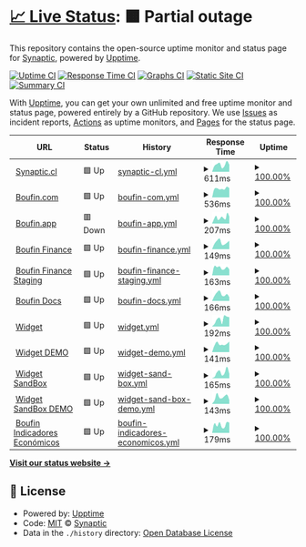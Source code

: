 # [📈 Live Status](https://status.boufin.com): <!--live status--> **🟧 Partial outage**

This repository contains the open-source uptime monitor and status page for [Synaptic](https://www.synaptic.cl), powered by [Upptime](https://github.com/upptime/upptime).

[![Uptime CI](https://github.com/synaptic-cl/BOUFIN-uptime/workflows/Uptime%20CI/badge.svg)](https://github.com/synaptic-cl/BOUFIN-uptime/actions?query=workflow%3A%22Uptime+CI%22)
[![Response Time CI](https://github.com/synaptic-cl/BOUFIN-uptime/workflows/Response%20Time%20CI/badge.svg)](https://github.com/synaptic-cl/BOUFIN-uptime/actions?query=workflow%3A%22Response+Time+CI%22)
[![Graphs CI](https://github.com/synaptic-cl/BOUFIN-uptime/workflows/Graphs%20CI/badge.svg)](https://github.com/synaptic-cl/BOUFIN-uptime/actions?query=workflow%3A%22Graphs+CI%22)
[![Static Site CI](https://github.com/synaptic-cl/BOUFIN-uptime/workflows/Static%20Site%20CI/badge.svg)](https://github.com/synaptic-cl/BOUFIN-uptime/actions?query=workflow%3A%22Static+Site+CI%22)
[![Summary CI](https://github.com/synaptic-cl/BOUFIN-uptime/workflows/Summary%20CI/badge.svg)](https://github.com/synaptic-cl/BOUFIN-uptime/actions?query=workflow%3A%22Summary+CI%22)

With [Upptime](https://upptime.js.org), you can get your own unlimited and free uptime monitor and status page, powered entirely by a GitHub repository. We use [Issues](https://github.com/synaptic-cl/BOUFIN-uptime/issues) as incident reports, [Actions](https://github.com/synaptic-cl/BOUFIN-uptime/actions) as uptime monitors, and [Pages](https://status.boufin.com) for the status page.

<!--start: status pages-->
<!-- This summary is generated by Upptime (https://github.com/upptime/upptime) -->
<!-- Do not edit this manually, your changes will be overwritten -->
<!-- prettier-ignore -->
| URL | Status | History | Response Time | Uptime |
| --- | ------ | ------- | ------------- | ------ |
| <img alt="" src="https://icons.duckduckgo.com/ip3/synaptic.cl.ico" height="13"> [Synaptic.cl](https://synaptic.cl/) | 🟩 Up | [synaptic-cl.yml](https://github.com/synaptic-cl/BOUFIN-uptime/commits/HEAD/history/synaptic-cl.yml) | <details><summary><img alt="Response time graph" src="./graphs/synaptic-cl/response-time-week.png" height="20"> 611ms</summary><br><a href="https://status.boufin.com/history/synaptic-cl"><img alt="Response time 470" src="https://img.shields.io/endpoint?url=https%3A%2F%2Fraw.githubusercontent.com%2Fsynaptic-cl%2FBOUFIN-uptime%2FHEAD%2Fapi%2Fsynaptic-cl%2Fresponse-time.json"></a><br><a href="https://status.boufin.com/history/synaptic-cl"><img alt="24-hour response time 602" src="https://img.shields.io/endpoint?url=https%3A%2F%2Fraw.githubusercontent.com%2Fsynaptic-cl%2FBOUFIN-uptime%2FHEAD%2Fapi%2Fsynaptic-cl%2Fresponse-time-day.json"></a><br><a href="https://status.boufin.com/history/synaptic-cl"><img alt="7-day response time 611" src="https://img.shields.io/endpoint?url=https%3A%2F%2Fraw.githubusercontent.com%2Fsynaptic-cl%2FBOUFIN-uptime%2FHEAD%2Fapi%2Fsynaptic-cl%2Fresponse-time-week.json"></a><br><a href="https://status.boufin.com/history/synaptic-cl"><img alt="30-day response time 509" src="https://img.shields.io/endpoint?url=https%3A%2F%2Fraw.githubusercontent.com%2Fsynaptic-cl%2FBOUFIN-uptime%2FHEAD%2Fapi%2Fsynaptic-cl%2Fresponse-time-month.json"></a><br><a href="https://status.boufin.com/history/synaptic-cl"><img alt="1-year response time 485" src="https://img.shields.io/endpoint?url=https%3A%2F%2Fraw.githubusercontent.com%2Fsynaptic-cl%2FBOUFIN-uptime%2FHEAD%2Fapi%2Fsynaptic-cl%2Fresponse-time-year.json"></a></details> | <details><summary><a href="https://status.boufin.com/history/synaptic-cl">100.00%</a></summary><a href="https://status.boufin.com/history/synaptic-cl"><img alt="All-time uptime 100.00%" src="https://img.shields.io/endpoint?url=https%3A%2F%2Fraw.githubusercontent.com%2Fsynaptic-cl%2FBOUFIN-uptime%2FHEAD%2Fapi%2Fsynaptic-cl%2Fuptime.json"></a><br><a href="https://status.boufin.com/history/synaptic-cl"><img alt="24-hour uptime 100.00%" src="https://img.shields.io/endpoint?url=https%3A%2F%2Fraw.githubusercontent.com%2Fsynaptic-cl%2FBOUFIN-uptime%2FHEAD%2Fapi%2Fsynaptic-cl%2Fuptime-day.json"></a><br><a href="https://status.boufin.com/history/synaptic-cl"><img alt="7-day uptime 100.00%" src="https://img.shields.io/endpoint?url=https%3A%2F%2Fraw.githubusercontent.com%2Fsynaptic-cl%2FBOUFIN-uptime%2FHEAD%2Fapi%2Fsynaptic-cl%2Fuptime-week.json"></a><br><a href="https://status.boufin.com/history/synaptic-cl"><img alt="30-day uptime 100.00%" src="https://img.shields.io/endpoint?url=https%3A%2F%2Fraw.githubusercontent.com%2Fsynaptic-cl%2FBOUFIN-uptime%2FHEAD%2Fapi%2Fsynaptic-cl%2Fuptime-month.json"></a><br><a href="https://status.boufin.com/history/synaptic-cl"><img alt="1-year uptime 100.00%" src="https://img.shields.io/endpoint?url=https%3A%2F%2Fraw.githubusercontent.com%2Fsynaptic-cl%2FBOUFIN-uptime%2FHEAD%2Fapi%2Fsynaptic-cl%2Fuptime-year.json"></a></details>
| <img alt="" src="https://icons.duckduckgo.com/ip3/boufin.com.ico" height="13"> [Boufin.com](https://boufin.com/) | 🟩 Up | [boufin-com.yml](https://github.com/synaptic-cl/BOUFIN-uptime/commits/HEAD/history/boufin-com.yml) | <details><summary><img alt="Response time graph" src="./graphs/boufin-com/response-time-week.png" height="20"> 536ms</summary><br><a href="https://status.boufin.com/history/boufin-com"><img alt="Response time 416" src="https://img.shields.io/endpoint?url=https%3A%2F%2Fraw.githubusercontent.com%2Fsynaptic-cl%2FBOUFIN-uptime%2FHEAD%2Fapi%2Fboufin-com%2Fresponse-time.json"></a><br><a href="https://status.boufin.com/history/boufin-com"><img alt="24-hour response time 564" src="https://img.shields.io/endpoint?url=https%3A%2F%2Fraw.githubusercontent.com%2Fsynaptic-cl%2FBOUFIN-uptime%2FHEAD%2Fapi%2Fboufin-com%2Fresponse-time-day.json"></a><br><a href="https://status.boufin.com/history/boufin-com"><img alt="7-day response time 536" src="https://img.shields.io/endpoint?url=https%3A%2F%2Fraw.githubusercontent.com%2Fsynaptic-cl%2FBOUFIN-uptime%2FHEAD%2Fapi%2Fboufin-com%2Fresponse-time-week.json"></a><br><a href="https://status.boufin.com/history/boufin-com"><img alt="30-day response time 459" src="https://img.shields.io/endpoint?url=https%3A%2F%2Fraw.githubusercontent.com%2Fsynaptic-cl%2FBOUFIN-uptime%2FHEAD%2Fapi%2Fboufin-com%2Fresponse-time-month.json"></a><br><a href="https://status.boufin.com/history/boufin-com"><img alt="1-year response time 427" src="https://img.shields.io/endpoint?url=https%3A%2F%2Fraw.githubusercontent.com%2Fsynaptic-cl%2FBOUFIN-uptime%2FHEAD%2Fapi%2Fboufin-com%2Fresponse-time-year.json"></a></details> | <details><summary><a href="https://status.boufin.com/history/boufin-com">100.00%</a></summary><a href="https://status.boufin.com/history/boufin-com"><img alt="All-time uptime 100.00%" src="https://img.shields.io/endpoint?url=https%3A%2F%2Fraw.githubusercontent.com%2Fsynaptic-cl%2FBOUFIN-uptime%2FHEAD%2Fapi%2Fboufin-com%2Fuptime.json"></a><br><a href="https://status.boufin.com/history/boufin-com"><img alt="24-hour uptime 100.00%" src="https://img.shields.io/endpoint?url=https%3A%2F%2Fraw.githubusercontent.com%2Fsynaptic-cl%2FBOUFIN-uptime%2FHEAD%2Fapi%2Fboufin-com%2Fuptime-day.json"></a><br><a href="https://status.boufin.com/history/boufin-com"><img alt="7-day uptime 100.00%" src="https://img.shields.io/endpoint?url=https%3A%2F%2Fraw.githubusercontent.com%2Fsynaptic-cl%2FBOUFIN-uptime%2FHEAD%2Fapi%2Fboufin-com%2Fuptime-week.json"></a><br><a href="https://status.boufin.com/history/boufin-com"><img alt="30-day uptime 99.95%" src="https://img.shields.io/endpoint?url=https%3A%2F%2Fraw.githubusercontent.com%2Fsynaptic-cl%2FBOUFIN-uptime%2FHEAD%2Fapi%2Fboufin-com%2Fuptime-month.json"></a><br><a href="https://status.boufin.com/history/boufin-com"><img alt="1-year uptime 100.00%" src="https://img.shields.io/endpoint?url=https%3A%2F%2Fraw.githubusercontent.com%2Fsynaptic-cl%2FBOUFIN-uptime%2FHEAD%2Fapi%2Fboufin-com%2Fuptime-year.json"></a></details>
| <img alt="" src="https://icons.duckduckgo.com/ip3/boufin.app.ico" height="13"> [Boufin.app](https://boufin.app/) | 🟥 Down | [boufin-app.yml](https://github.com/synaptic-cl/BOUFIN-uptime/commits/HEAD/history/boufin-app.yml) | <details><summary><img alt="Response time graph" src="./graphs/boufin-app/response-time-week.png" height="20"> 207ms</summary><br><a href="https://status.boufin.com/history/boufin-app"><img alt="Response time 208" src="https://img.shields.io/endpoint?url=https%3A%2F%2Fraw.githubusercontent.com%2Fsynaptic-cl%2FBOUFIN-uptime%2FHEAD%2Fapi%2Fboufin-app%2Fresponse-time.json"></a><br><a href="https://status.boufin.com/history/boufin-app"><img alt="24-hour response time 236" src="https://img.shields.io/endpoint?url=https%3A%2F%2Fraw.githubusercontent.com%2Fsynaptic-cl%2FBOUFIN-uptime%2FHEAD%2Fapi%2Fboufin-app%2Fresponse-time-day.json"></a><br><a href="https://status.boufin.com/history/boufin-app"><img alt="7-day response time 207" src="https://img.shields.io/endpoint?url=https%3A%2F%2Fraw.githubusercontent.com%2Fsynaptic-cl%2FBOUFIN-uptime%2FHEAD%2Fapi%2Fboufin-app%2Fresponse-time-week.json"></a><br><a href="https://status.boufin.com/history/boufin-app"><img alt="30-day response time 195" src="https://img.shields.io/endpoint?url=https%3A%2F%2Fraw.githubusercontent.com%2Fsynaptic-cl%2FBOUFIN-uptime%2FHEAD%2Fapi%2Fboufin-app%2Fresponse-time-month.json"></a><br><a href="https://status.boufin.com/history/boufin-app"><img alt="1-year response time 208" src="https://img.shields.io/endpoint?url=https%3A%2F%2Fraw.githubusercontent.com%2Fsynaptic-cl%2FBOUFIN-uptime%2FHEAD%2Fapi%2Fboufin-app%2Fresponse-time-year.json"></a></details> | <details><summary><a href="https://status.boufin.com/history/boufin-app">100.00%</a></summary><a href="https://status.boufin.com/history/boufin-app"><img alt="All-time uptime 99.96%" src="https://img.shields.io/endpoint?url=https%3A%2F%2Fraw.githubusercontent.com%2Fsynaptic-cl%2FBOUFIN-uptime%2FHEAD%2Fapi%2Fboufin-app%2Fuptime.json"></a><br><a href="https://status.boufin.com/history/boufin-app"><img alt="24-hour uptime 99.99%" src="https://img.shields.io/endpoint?url=https%3A%2F%2Fraw.githubusercontent.com%2Fsynaptic-cl%2FBOUFIN-uptime%2FHEAD%2Fapi%2Fboufin-app%2Fuptime-day.json"></a><br><a href="https://status.boufin.com/history/boufin-app"><img alt="7-day uptime 100.00%" src="https://img.shields.io/endpoint?url=https%3A%2F%2Fraw.githubusercontent.com%2Fsynaptic-cl%2FBOUFIN-uptime%2FHEAD%2Fapi%2Fboufin-app%2Fuptime-week.json"></a><br><a href="https://status.boufin.com/history/boufin-app"><img alt="30-day uptime 99.95%" src="https://img.shields.io/endpoint?url=https%3A%2F%2Fraw.githubusercontent.com%2Fsynaptic-cl%2FBOUFIN-uptime%2FHEAD%2Fapi%2Fboufin-app%2Fuptime-month.json"></a><br><a href="https://status.boufin.com/history/boufin-app"><img alt="1-year uptime 99.96%" src="https://img.shields.io/endpoint?url=https%3A%2F%2Fraw.githubusercontent.com%2Fsynaptic-cl%2FBOUFIN-uptime%2FHEAD%2Fapi%2Fboufin-app%2Fuptime-year.json"></a></details>
| <img alt="" src="https://icons.duckduckgo.com/ip3/api.boufin.app.ico" height="13"> [Boufin Finance](https://api.boufin.app) | 🟩 Up | [boufin-finance.yml](https://github.com/synaptic-cl/BOUFIN-uptime/commits/HEAD/history/boufin-finance.yml) | <details><summary><img alt="Response time graph" src="./graphs/boufin-finance/response-time-week.png" height="20"> 149ms</summary><br><a href="https://status.boufin.com/history/boufin-finance"><img alt="Response time 168" src="https://img.shields.io/endpoint?url=https%3A%2F%2Fraw.githubusercontent.com%2Fsynaptic-cl%2FBOUFIN-uptime%2FHEAD%2Fapi%2Fboufin-finance%2Fresponse-time.json"></a><br><a href="https://status.boufin.com/history/boufin-finance"><img alt="24-hour response time 180" src="https://img.shields.io/endpoint?url=https%3A%2F%2Fraw.githubusercontent.com%2Fsynaptic-cl%2FBOUFIN-uptime%2FHEAD%2Fapi%2Fboufin-finance%2Fresponse-time-day.json"></a><br><a href="https://status.boufin.com/history/boufin-finance"><img alt="7-day response time 149" src="https://img.shields.io/endpoint?url=https%3A%2F%2Fraw.githubusercontent.com%2Fsynaptic-cl%2FBOUFIN-uptime%2FHEAD%2Fapi%2Fboufin-finance%2Fresponse-time-week.json"></a><br><a href="https://status.boufin.com/history/boufin-finance"><img alt="30-day response time 158" src="https://img.shields.io/endpoint?url=https%3A%2F%2Fraw.githubusercontent.com%2Fsynaptic-cl%2FBOUFIN-uptime%2FHEAD%2Fapi%2Fboufin-finance%2Fresponse-time-month.json"></a><br><a href="https://status.boufin.com/history/boufin-finance"><img alt="1-year response time 168" src="https://img.shields.io/endpoint?url=https%3A%2F%2Fraw.githubusercontent.com%2Fsynaptic-cl%2FBOUFIN-uptime%2FHEAD%2Fapi%2Fboufin-finance%2Fresponse-time-year.json"></a></details> | <details><summary><a href="https://status.boufin.com/history/boufin-finance">100.00%</a></summary><a href="https://status.boufin.com/history/boufin-finance"><img alt="All-time uptime 99.96%" src="https://img.shields.io/endpoint?url=https%3A%2F%2Fraw.githubusercontent.com%2Fsynaptic-cl%2FBOUFIN-uptime%2FHEAD%2Fapi%2Fboufin-finance%2Fuptime.json"></a><br><a href="https://status.boufin.com/history/boufin-finance"><img alt="24-hour uptime 100.00%" src="https://img.shields.io/endpoint?url=https%3A%2F%2Fraw.githubusercontent.com%2Fsynaptic-cl%2FBOUFIN-uptime%2FHEAD%2Fapi%2Fboufin-finance%2Fuptime-day.json"></a><br><a href="https://status.boufin.com/history/boufin-finance"><img alt="7-day uptime 100.00%" src="https://img.shields.io/endpoint?url=https%3A%2F%2Fraw.githubusercontent.com%2Fsynaptic-cl%2FBOUFIN-uptime%2FHEAD%2Fapi%2Fboufin-finance%2Fuptime-week.json"></a><br><a href="https://status.boufin.com/history/boufin-finance"><img alt="30-day uptime 100.00%" src="https://img.shields.io/endpoint?url=https%3A%2F%2Fraw.githubusercontent.com%2Fsynaptic-cl%2FBOUFIN-uptime%2FHEAD%2Fapi%2Fboufin-finance%2Fuptime-month.json"></a><br><a href="https://status.boufin.com/history/boufin-finance"><img alt="1-year uptime 99.96%" src="https://img.shields.io/endpoint?url=https%3A%2F%2Fraw.githubusercontent.com%2Fsynaptic-cl%2FBOUFIN-uptime%2FHEAD%2Fapi%2Fboufin-finance%2Fuptime-year.json"></a></details>
| <img alt="" src="https://icons.duckduckgo.com/ip3/api-staging.boufin.app.ico" height="13"> [Boufin Finance Staging](https://api-staging.boufin.app) | 🟩 Up | [boufin-finance-staging.yml](https://github.com/synaptic-cl/BOUFIN-uptime/commits/HEAD/history/boufin-finance-staging.yml) | <details><summary><img alt="Response time graph" src="./graphs/boufin-finance-staging/response-time-week.png" height="20"> 163ms</summary><br><a href="https://status.boufin.com/history/boufin-finance-staging"><img alt="Response time 349" src="https://img.shields.io/endpoint?url=https%3A%2F%2Fraw.githubusercontent.com%2Fsynaptic-cl%2FBOUFIN-uptime%2FHEAD%2Fapi%2Fboufin-finance-staging%2Fresponse-time.json"></a><br><a href="https://status.boufin.com/history/boufin-finance-staging"><img alt="24-hour response time 128" src="https://img.shields.io/endpoint?url=https%3A%2F%2Fraw.githubusercontent.com%2Fsynaptic-cl%2FBOUFIN-uptime%2FHEAD%2Fapi%2Fboufin-finance-staging%2Fresponse-time-day.json"></a><br><a href="https://status.boufin.com/history/boufin-finance-staging"><img alt="7-day response time 163" src="https://img.shields.io/endpoint?url=https%3A%2F%2Fraw.githubusercontent.com%2Fsynaptic-cl%2FBOUFIN-uptime%2FHEAD%2Fapi%2Fboufin-finance-staging%2Fresponse-time-week.json"></a><br><a href="https://status.boufin.com/history/boufin-finance-staging"><img alt="30-day response time 157" src="https://img.shields.io/endpoint?url=https%3A%2F%2Fraw.githubusercontent.com%2Fsynaptic-cl%2FBOUFIN-uptime%2FHEAD%2Fapi%2Fboufin-finance-staging%2Fresponse-time-month.json"></a><br><a href="https://status.boufin.com/history/boufin-finance-staging"><img alt="1-year response time 349" src="https://img.shields.io/endpoint?url=https%3A%2F%2Fraw.githubusercontent.com%2Fsynaptic-cl%2FBOUFIN-uptime%2FHEAD%2Fapi%2Fboufin-finance-staging%2Fresponse-time-year.json"></a></details> | <details><summary><a href="https://status.boufin.com/history/boufin-finance-staging">100.00%</a></summary><a href="https://status.boufin.com/history/boufin-finance-staging"><img alt="All-time uptime 99.95%" src="https://img.shields.io/endpoint?url=https%3A%2F%2Fraw.githubusercontent.com%2Fsynaptic-cl%2FBOUFIN-uptime%2FHEAD%2Fapi%2Fboufin-finance-staging%2Fuptime.json"></a><br><a href="https://status.boufin.com/history/boufin-finance-staging"><img alt="24-hour uptime 100.00%" src="https://img.shields.io/endpoint?url=https%3A%2F%2Fraw.githubusercontent.com%2Fsynaptic-cl%2FBOUFIN-uptime%2FHEAD%2Fapi%2Fboufin-finance-staging%2Fuptime-day.json"></a><br><a href="https://status.boufin.com/history/boufin-finance-staging"><img alt="7-day uptime 100.00%" src="https://img.shields.io/endpoint?url=https%3A%2F%2Fraw.githubusercontent.com%2Fsynaptic-cl%2FBOUFIN-uptime%2FHEAD%2Fapi%2Fboufin-finance-staging%2Fuptime-week.json"></a><br><a href="https://status.boufin.com/history/boufin-finance-staging"><img alt="30-day uptime 100.00%" src="https://img.shields.io/endpoint?url=https%3A%2F%2Fraw.githubusercontent.com%2Fsynaptic-cl%2FBOUFIN-uptime%2FHEAD%2Fapi%2Fboufin-finance-staging%2Fuptime-month.json"></a><br><a href="https://status.boufin.com/history/boufin-finance-staging"><img alt="1-year uptime 99.95%" src="https://img.shields.io/endpoint?url=https%3A%2F%2Fraw.githubusercontent.com%2Fsynaptic-cl%2FBOUFIN-uptime%2FHEAD%2Fapi%2Fboufin-finance-staging%2Fuptime-year.json"></a></details>
| <img alt="" src="https://icons.duckduckgo.com/ip3/doc.boufin.com.ico" height="13"> [Boufin Docs](https://doc.boufin.com/) | 🟩 Up | [boufin-docs.yml](https://github.com/synaptic-cl/BOUFIN-uptime/commits/HEAD/history/boufin-docs.yml) | <details><summary><img alt="Response time graph" src="./graphs/boufin-docs/response-time-week.png" height="20"> 166ms</summary><br><a href="https://status.boufin.com/history/boufin-docs"><img alt="Response time 149" src="https://img.shields.io/endpoint?url=https%3A%2F%2Fraw.githubusercontent.com%2Fsynaptic-cl%2FBOUFIN-uptime%2FHEAD%2Fapi%2Fboufin-docs%2Fresponse-time.json"></a><br><a href="https://status.boufin.com/history/boufin-docs"><img alt="24-hour response time 95" src="https://img.shields.io/endpoint?url=https%3A%2F%2Fraw.githubusercontent.com%2Fsynaptic-cl%2FBOUFIN-uptime%2FHEAD%2Fapi%2Fboufin-docs%2Fresponse-time-day.json"></a><br><a href="https://status.boufin.com/history/boufin-docs"><img alt="7-day response time 166" src="https://img.shields.io/endpoint?url=https%3A%2F%2Fraw.githubusercontent.com%2Fsynaptic-cl%2FBOUFIN-uptime%2FHEAD%2Fapi%2Fboufin-docs%2Fresponse-time-week.json"></a><br><a href="https://status.boufin.com/history/boufin-docs"><img alt="30-day response time 159" src="https://img.shields.io/endpoint?url=https%3A%2F%2Fraw.githubusercontent.com%2Fsynaptic-cl%2FBOUFIN-uptime%2FHEAD%2Fapi%2Fboufin-docs%2Fresponse-time-month.json"></a><br><a href="https://status.boufin.com/history/boufin-docs"><img alt="1-year response time 146" src="https://img.shields.io/endpoint?url=https%3A%2F%2Fraw.githubusercontent.com%2Fsynaptic-cl%2FBOUFIN-uptime%2FHEAD%2Fapi%2Fboufin-docs%2Fresponse-time-year.json"></a></details> | <details><summary><a href="https://status.boufin.com/history/boufin-docs">100.00%</a></summary><a href="https://status.boufin.com/history/boufin-docs"><img alt="All-time uptime 100.00%" src="https://img.shields.io/endpoint?url=https%3A%2F%2Fraw.githubusercontent.com%2Fsynaptic-cl%2FBOUFIN-uptime%2FHEAD%2Fapi%2Fboufin-docs%2Fuptime.json"></a><br><a href="https://status.boufin.com/history/boufin-docs"><img alt="24-hour uptime 100.00%" src="https://img.shields.io/endpoint?url=https%3A%2F%2Fraw.githubusercontent.com%2Fsynaptic-cl%2FBOUFIN-uptime%2FHEAD%2Fapi%2Fboufin-docs%2Fuptime-day.json"></a><br><a href="https://status.boufin.com/history/boufin-docs"><img alt="7-day uptime 100.00%" src="https://img.shields.io/endpoint?url=https%3A%2F%2Fraw.githubusercontent.com%2Fsynaptic-cl%2FBOUFIN-uptime%2FHEAD%2Fapi%2Fboufin-docs%2Fuptime-week.json"></a><br><a href="https://status.boufin.com/history/boufin-docs"><img alt="30-day uptime 100.00%" src="https://img.shields.io/endpoint?url=https%3A%2F%2Fraw.githubusercontent.com%2Fsynaptic-cl%2FBOUFIN-uptime%2FHEAD%2Fapi%2Fboufin-docs%2Fuptime-month.json"></a><br><a href="https://status.boufin.com/history/boufin-docs"><img alt="1-year uptime 100.00%" src="https://img.shields.io/endpoint?url=https%3A%2F%2Fraw.githubusercontent.com%2Fsynaptic-cl%2FBOUFIN-uptime%2FHEAD%2Fapi%2Fboufin-docs%2Fuptime-year.json"></a></details>
| <img alt="" src="https://icons.duckduckgo.com/ip3/widget.boufin.com.ico" height="13"> [Widget](https://widget.boufin.com/) | 🟩 Up | [widget.yml](https://github.com/synaptic-cl/BOUFIN-uptime/commits/HEAD/history/widget.yml) | <details><summary><img alt="Response time graph" src="./graphs/widget/response-time-week.png" height="20"> 192ms</summary><br><a href="https://status.boufin.com/history/widget"><img alt="Response time 176" src="https://img.shields.io/endpoint?url=https%3A%2F%2Fraw.githubusercontent.com%2Fsynaptic-cl%2FBOUFIN-uptime%2FHEAD%2Fapi%2Fwidget%2Fresponse-time.json"></a><br><a href="https://status.boufin.com/history/widget"><img alt="24-hour response time 242" src="https://img.shields.io/endpoint?url=https%3A%2F%2Fraw.githubusercontent.com%2Fsynaptic-cl%2FBOUFIN-uptime%2FHEAD%2Fapi%2Fwidget%2Fresponse-time-day.json"></a><br><a href="https://status.boufin.com/history/widget"><img alt="7-day response time 192" src="https://img.shields.io/endpoint?url=https%3A%2F%2Fraw.githubusercontent.com%2Fsynaptic-cl%2FBOUFIN-uptime%2FHEAD%2Fapi%2Fwidget%2Fresponse-time-week.json"></a><br><a href="https://status.boufin.com/history/widget"><img alt="30-day response time 170" src="https://img.shields.io/endpoint?url=https%3A%2F%2Fraw.githubusercontent.com%2Fsynaptic-cl%2FBOUFIN-uptime%2FHEAD%2Fapi%2Fwidget%2Fresponse-time-month.json"></a><br><a href="https://status.boufin.com/history/widget"><img alt="1-year response time 155" src="https://img.shields.io/endpoint?url=https%3A%2F%2Fraw.githubusercontent.com%2Fsynaptic-cl%2FBOUFIN-uptime%2FHEAD%2Fapi%2Fwidget%2Fresponse-time-year.json"></a></details> | <details><summary><a href="https://status.boufin.com/history/widget">100.00%</a></summary><a href="https://status.boufin.com/history/widget"><img alt="All-time uptime 100.00%" src="https://img.shields.io/endpoint?url=https%3A%2F%2Fraw.githubusercontent.com%2Fsynaptic-cl%2FBOUFIN-uptime%2FHEAD%2Fapi%2Fwidget%2Fuptime.json"></a><br><a href="https://status.boufin.com/history/widget"><img alt="24-hour uptime 100.00%" src="https://img.shields.io/endpoint?url=https%3A%2F%2Fraw.githubusercontent.com%2Fsynaptic-cl%2FBOUFIN-uptime%2FHEAD%2Fapi%2Fwidget%2Fuptime-day.json"></a><br><a href="https://status.boufin.com/history/widget"><img alt="7-day uptime 100.00%" src="https://img.shields.io/endpoint?url=https%3A%2F%2Fraw.githubusercontent.com%2Fsynaptic-cl%2FBOUFIN-uptime%2FHEAD%2Fapi%2Fwidget%2Fuptime-week.json"></a><br><a href="https://status.boufin.com/history/widget"><img alt="30-day uptime 100.00%" src="https://img.shields.io/endpoint?url=https%3A%2F%2Fraw.githubusercontent.com%2Fsynaptic-cl%2FBOUFIN-uptime%2FHEAD%2Fapi%2Fwidget%2Fuptime-month.json"></a><br><a href="https://status.boufin.com/history/widget"><img alt="1-year uptime 100.00%" src="https://img.shields.io/endpoint?url=https%3A%2F%2Fraw.githubusercontent.com%2Fsynaptic-cl%2FBOUFIN-uptime%2FHEAD%2Fapi%2Fwidget%2Fuptime-year.json"></a></details>
| <img alt="" src="https://icons.duckduckgo.com/ip3/demo-widget.boufin.com.ico" height="13"> [Widget DEMO](https://demo-widget.boufin.com/) | 🟩 Up | [widget-demo.yml](https://github.com/synaptic-cl/BOUFIN-uptime/commits/HEAD/history/widget-demo.yml) | <details><summary><img alt="Response time graph" src="./graphs/widget-demo/response-time-week.png" height="20"> 141ms</summary><br><a href="https://status.boufin.com/history/widget-demo"><img alt="Response time 479" src="https://img.shields.io/endpoint?url=https%3A%2F%2Fraw.githubusercontent.com%2Fsynaptic-cl%2FBOUFIN-uptime%2FHEAD%2Fapi%2Fwidget-demo%2Fresponse-time.json"></a><br><a href="https://status.boufin.com/history/widget-demo"><img alt="24-hour response time 182" src="https://img.shields.io/endpoint?url=https%3A%2F%2Fraw.githubusercontent.com%2Fsynaptic-cl%2FBOUFIN-uptime%2FHEAD%2Fapi%2Fwidget-demo%2Fresponse-time-day.json"></a><br><a href="https://status.boufin.com/history/widget-demo"><img alt="7-day response time 141" src="https://img.shields.io/endpoint?url=https%3A%2F%2Fraw.githubusercontent.com%2Fsynaptic-cl%2FBOUFIN-uptime%2FHEAD%2Fapi%2Fwidget-demo%2Fresponse-time-week.json"></a><br><a href="https://status.boufin.com/history/widget-demo"><img alt="30-day response time 148" src="https://img.shields.io/endpoint?url=https%3A%2F%2Fraw.githubusercontent.com%2Fsynaptic-cl%2FBOUFIN-uptime%2FHEAD%2Fapi%2Fwidget-demo%2Fresponse-time-month.json"></a><br><a href="https://status.boufin.com/history/widget-demo"><img alt="1-year response time 397" src="https://img.shields.io/endpoint?url=https%3A%2F%2Fraw.githubusercontent.com%2Fsynaptic-cl%2FBOUFIN-uptime%2FHEAD%2Fapi%2Fwidget-demo%2Fresponse-time-year.json"></a></details> | <details><summary><a href="https://status.boufin.com/history/widget-demo">100.00%</a></summary><a href="https://status.boufin.com/history/widget-demo"><img alt="All-time uptime 100.00%" src="https://img.shields.io/endpoint?url=https%3A%2F%2Fraw.githubusercontent.com%2Fsynaptic-cl%2FBOUFIN-uptime%2FHEAD%2Fapi%2Fwidget-demo%2Fuptime.json"></a><br><a href="https://status.boufin.com/history/widget-demo"><img alt="24-hour uptime 100.00%" src="https://img.shields.io/endpoint?url=https%3A%2F%2Fraw.githubusercontent.com%2Fsynaptic-cl%2FBOUFIN-uptime%2FHEAD%2Fapi%2Fwidget-demo%2Fuptime-day.json"></a><br><a href="https://status.boufin.com/history/widget-demo"><img alt="7-day uptime 100.00%" src="https://img.shields.io/endpoint?url=https%3A%2F%2Fraw.githubusercontent.com%2Fsynaptic-cl%2FBOUFIN-uptime%2FHEAD%2Fapi%2Fwidget-demo%2Fuptime-week.json"></a><br><a href="https://status.boufin.com/history/widget-demo"><img alt="30-day uptime 100.00%" src="https://img.shields.io/endpoint?url=https%3A%2F%2Fraw.githubusercontent.com%2Fsynaptic-cl%2FBOUFIN-uptime%2FHEAD%2Fapi%2Fwidget-demo%2Fuptime-month.json"></a><br><a href="https://status.boufin.com/history/widget-demo"><img alt="1-year uptime 100.00%" src="https://img.shields.io/endpoint?url=https%3A%2F%2Fraw.githubusercontent.com%2Fsynaptic-cl%2FBOUFIN-uptime%2FHEAD%2Fapi%2Fwidget-demo%2Fuptime-year.json"></a></details>
| <img alt="" src="https://icons.duckduckgo.com/ip3/widget-sandbox.boufin.com.ico" height="13"> [Widget SandBox](https://widget-sandbox.boufin.com/) | 🟩 Up | [widget-sand-box.yml](https://github.com/synaptic-cl/BOUFIN-uptime/commits/HEAD/history/widget-sand-box.yml) | <details><summary><img alt="Response time graph" src="./graphs/widget-sand-box/response-time-week.png" height="20"> 165ms</summary><br><a href="https://status.boufin.com/history/widget-sand-box"><img alt="Response time 178" src="https://img.shields.io/endpoint?url=https%3A%2F%2Fraw.githubusercontent.com%2Fsynaptic-cl%2FBOUFIN-uptime%2FHEAD%2Fapi%2Fwidget-sand-box%2Fresponse-time.json"></a><br><a href="https://status.boufin.com/history/widget-sand-box"><img alt="24-hour response time 129" src="https://img.shields.io/endpoint?url=https%3A%2F%2Fraw.githubusercontent.com%2Fsynaptic-cl%2FBOUFIN-uptime%2FHEAD%2Fapi%2Fwidget-sand-box%2Fresponse-time-day.json"></a><br><a href="https://status.boufin.com/history/widget-sand-box"><img alt="7-day response time 165" src="https://img.shields.io/endpoint?url=https%3A%2F%2Fraw.githubusercontent.com%2Fsynaptic-cl%2FBOUFIN-uptime%2FHEAD%2Fapi%2Fwidget-sand-box%2Fresponse-time-week.json"></a><br><a href="https://status.boufin.com/history/widget-sand-box"><img alt="30-day response time 151" src="https://img.shields.io/endpoint?url=https%3A%2F%2Fraw.githubusercontent.com%2Fsynaptic-cl%2FBOUFIN-uptime%2FHEAD%2Fapi%2Fwidget-sand-box%2Fresponse-time-month.json"></a><br><a href="https://status.boufin.com/history/widget-sand-box"><img alt="1-year response time 148" src="https://img.shields.io/endpoint?url=https%3A%2F%2Fraw.githubusercontent.com%2Fsynaptic-cl%2FBOUFIN-uptime%2FHEAD%2Fapi%2Fwidget-sand-box%2Fresponse-time-year.json"></a></details> | <details><summary><a href="https://status.boufin.com/history/widget-sand-box">100.00%</a></summary><a href="https://status.boufin.com/history/widget-sand-box"><img alt="All-time uptime 100.00%" src="https://img.shields.io/endpoint?url=https%3A%2F%2Fraw.githubusercontent.com%2Fsynaptic-cl%2FBOUFIN-uptime%2FHEAD%2Fapi%2Fwidget-sand-box%2Fuptime.json"></a><br><a href="https://status.boufin.com/history/widget-sand-box"><img alt="24-hour uptime 100.00%" src="https://img.shields.io/endpoint?url=https%3A%2F%2Fraw.githubusercontent.com%2Fsynaptic-cl%2FBOUFIN-uptime%2FHEAD%2Fapi%2Fwidget-sand-box%2Fuptime-day.json"></a><br><a href="https://status.boufin.com/history/widget-sand-box"><img alt="7-day uptime 100.00%" src="https://img.shields.io/endpoint?url=https%3A%2F%2Fraw.githubusercontent.com%2Fsynaptic-cl%2FBOUFIN-uptime%2FHEAD%2Fapi%2Fwidget-sand-box%2Fuptime-week.json"></a><br><a href="https://status.boufin.com/history/widget-sand-box"><img alt="30-day uptime 100.00%" src="https://img.shields.io/endpoint?url=https%3A%2F%2Fraw.githubusercontent.com%2Fsynaptic-cl%2FBOUFIN-uptime%2FHEAD%2Fapi%2Fwidget-sand-box%2Fuptime-month.json"></a><br><a href="https://status.boufin.com/history/widget-sand-box"><img alt="1-year uptime 100.00%" src="https://img.shields.io/endpoint?url=https%3A%2F%2Fraw.githubusercontent.com%2Fsynaptic-cl%2FBOUFIN-uptime%2FHEAD%2Fapi%2Fwidget-sand-box%2Fuptime-year.json"></a></details>
| <img alt="" src="https://icons.duckduckgo.com/ip3/demo-widget-sandbox.boufin.com.ico" height="13"> [Widget SandBox DEMO](https://demo-widget-sandbox.boufin.com/) | 🟩 Up | [widget-sand-box-demo.yml](https://github.com/synaptic-cl/BOUFIN-uptime/commits/HEAD/history/widget-sand-box-demo.yml) | <details><summary><img alt="Response time graph" src="./graphs/widget-sand-box-demo/response-time-week.png" height="20"> 143ms</summary><br><a href="https://status.boufin.com/history/widget-sand-box-demo"><img alt="Response time 377" src="https://img.shields.io/endpoint?url=https%3A%2F%2Fraw.githubusercontent.com%2Fsynaptic-cl%2FBOUFIN-uptime%2FHEAD%2Fapi%2Fwidget-sand-box-demo%2Fresponse-time.json"></a><br><a href="https://status.boufin.com/history/widget-sand-box-demo"><img alt="24-hour response time 80" src="https://img.shields.io/endpoint?url=https%3A%2F%2Fraw.githubusercontent.com%2Fsynaptic-cl%2FBOUFIN-uptime%2FHEAD%2Fapi%2Fwidget-sand-box-demo%2Fresponse-time-day.json"></a><br><a href="https://status.boufin.com/history/widget-sand-box-demo"><img alt="7-day response time 143" src="https://img.shields.io/endpoint?url=https%3A%2F%2Fraw.githubusercontent.com%2Fsynaptic-cl%2FBOUFIN-uptime%2FHEAD%2Fapi%2Fwidget-sand-box-demo%2Fresponse-time-week.json"></a><br><a href="https://status.boufin.com/history/widget-sand-box-demo"><img alt="30-day response time 150" src="https://img.shields.io/endpoint?url=https%3A%2F%2Fraw.githubusercontent.com%2Fsynaptic-cl%2FBOUFIN-uptime%2FHEAD%2Fapi%2Fwidget-sand-box-demo%2Fresponse-time-month.json"></a><br><a href="https://status.boufin.com/history/widget-sand-box-demo"><img alt="1-year response time 308" src="https://img.shields.io/endpoint?url=https%3A%2F%2Fraw.githubusercontent.com%2Fsynaptic-cl%2FBOUFIN-uptime%2FHEAD%2Fapi%2Fwidget-sand-box-demo%2Fresponse-time-year.json"></a></details> | <details><summary><a href="https://status.boufin.com/history/widget-sand-box-demo">100.00%</a></summary><a href="https://status.boufin.com/history/widget-sand-box-demo"><img alt="All-time uptime 100.00%" src="https://img.shields.io/endpoint?url=https%3A%2F%2Fraw.githubusercontent.com%2Fsynaptic-cl%2FBOUFIN-uptime%2FHEAD%2Fapi%2Fwidget-sand-box-demo%2Fuptime.json"></a><br><a href="https://status.boufin.com/history/widget-sand-box-demo"><img alt="24-hour uptime 100.00%" src="https://img.shields.io/endpoint?url=https%3A%2F%2Fraw.githubusercontent.com%2Fsynaptic-cl%2FBOUFIN-uptime%2FHEAD%2Fapi%2Fwidget-sand-box-demo%2Fuptime-day.json"></a><br><a href="https://status.boufin.com/history/widget-sand-box-demo"><img alt="7-day uptime 100.00%" src="https://img.shields.io/endpoint?url=https%3A%2F%2Fraw.githubusercontent.com%2Fsynaptic-cl%2FBOUFIN-uptime%2FHEAD%2Fapi%2Fwidget-sand-box-demo%2Fuptime-week.json"></a><br><a href="https://status.boufin.com/history/widget-sand-box-demo"><img alt="30-day uptime 100.00%" src="https://img.shields.io/endpoint?url=https%3A%2F%2Fraw.githubusercontent.com%2Fsynaptic-cl%2FBOUFIN-uptime%2FHEAD%2Fapi%2Fwidget-sand-box-demo%2Fuptime-month.json"></a><br><a href="https://status.boufin.com/history/widget-sand-box-demo"><img alt="1-year uptime 100.00%" src="https://img.shields.io/endpoint?url=https%3A%2F%2Fraw.githubusercontent.com%2Fsynaptic-cl%2FBOUFIN-uptime%2FHEAD%2Fapi%2Fwidget-sand-box-demo%2Fuptime-year.json"></a></details>
| <img alt="" src="https://icons.duckduckgo.com/ip3/finance.boufin.app.ico" height="13"> [Boufin Indicadores Económicos](https://finance.boufin.app/api/v1/indicators.json) | 🟩 Up | [boufin-indicadores-economicos.yml](https://github.com/synaptic-cl/BOUFIN-uptime/commits/HEAD/history/boufin-indicadores-economicos.yml) | <details><summary><img alt="Response time graph" src="./graphs/boufin-indicadores-economicos/response-time-week.png" height="20"> 179ms</summary><br><a href="https://status.boufin.com/history/boufin-indicadores-economicos"><img alt="Response time 200" src="https://img.shields.io/endpoint?url=https%3A%2F%2Fraw.githubusercontent.com%2Fsynaptic-cl%2FBOUFIN-uptime%2FHEAD%2Fapi%2Fboufin-indicadores-economicos%2Fresponse-time.json"></a><br><a href="https://status.boufin.com/history/boufin-indicadores-economicos"><img alt="24-hour response time 224" src="https://img.shields.io/endpoint?url=https%3A%2F%2Fraw.githubusercontent.com%2Fsynaptic-cl%2FBOUFIN-uptime%2FHEAD%2Fapi%2Fboufin-indicadores-economicos%2Fresponse-time-day.json"></a><br><a href="https://status.boufin.com/history/boufin-indicadores-economicos"><img alt="7-day response time 179" src="https://img.shields.io/endpoint?url=https%3A%2F%2Fraw.githubusercontent.com%2Fsynaptic-cl%2FBOUFIN-uptime%2FHEAD%2Fapi%2Fboufin-indicadores-economicos%2Fresponse-time-week.json"></a><br><a href="https://status.boufin.com/history/boufin-indicadores-economicos"><img alt="30-day response time 170" src="https://img.shields.io/endpoint?url=https%3A%2F%2Fraw.githubusercontent.com%2Fsynaptic-cl%2FBOUFIN-uptime%2FHEAD%2Fapi%2Fboufin-indicadores-economicos%2Fresponse-time-month.json"></a><br><a href="https://status.boufin.com/history/boufin-indicadores-economicos"><img alt="1-year response time 200" src="https://img.shields.io/endpoint?url=https%3A%2F%2Fraw.githubusercontent.com%2Fsynaptic-cl%2FBOUFIN-uptime%2FHEAD%2Fapi%2Fboufin-indicadores-economicos%2Fresponse-time-year.json"></a></details> | <details><summary><a href="https://status.boufin.com/history/boufin-indicadores-economicos">100.00%</a></summary><a href="https://status.boufin.com/history/boufin-indicadores-economicos"><img alt="All-time uptime 99.99%" src="https://img.shields.io/endpoint?url=https%3A%2F%2Fraw.githubusercontent.com%2Fsynaptic-cl%2FBOUFIN-uptime%2FHEAD%2Fapi%2Fboufin-indicadores-economicos%2Fuptime.json"></a><br><a href="https://status.boufin.com/history/boufin-indicadores-economicos"><img alt="24-hour uptime 100.00%" src="https://img.shields.io/endpoint?url=https%3A%2F%2Fraw.githubusercontent.com%2Fsynaptic-cl%2FBOUFIN-uptime%2FHEAD%2Fapi%2Fboufin-indicadores-economicos%2Fuptime-day.json"></a><br><a href="https://status.boufin.com/history/boufin-indicadores-economicos"><img alt="7-day uptime 100.00%" src="https://img.shields.io/endpoint?url=https%3A%2F%2Fraw.githubusercontent.com%2Fsynaptic-cl%2FBOUFIN-uptime%2FHEAD%2Fapi%2Fboufin-indicadores-economicos%2Fuptime-week.json"></a><br><a href="https://status.boufin.com/history/boufin-indicadores-economicos"><img alt="30-day uptime 100.00%" src="https://img.shields.io/endpoint?url=https%3A%2F%2Fraw.githubusercontent.com%2Fsynaptic-cl%2FBOUFIN-uptime%2FHEAD%2Fapi%2Fboufin-indicadores-economicos%2Fuptime-month.json"></a><br><a href="https://status.boufin.com/history/boufin-indicadores-economicos"><img alt="1-year uptime 99.99%" src="https://img.shields.io/endpoint?url=https%3A%2F%2Fraw.githubusercontent.com%2Fsynaptic-cl%2FBOUFIN-uptime%2FHEAD%2Fapi%2Fboufin-indicadores-economicos%2Fuptime-year.json"></a></details>

<!--end: status pages-->

[**Visit our status website →**](https://status.boufin.com)

## 📄 License

- Powered by: [Upptime](https://github.com/upptime/upptime)
- Code: [MIT](./LICENSE) © [Synaptic](https://www.synaptic.cl)
- Data in the `./history` directory: [Open Database License](https://opendatacommons.org/licenses/odbl/1-0/)
